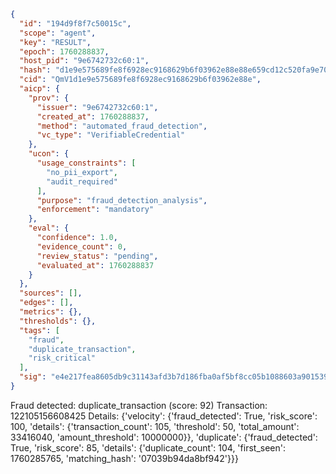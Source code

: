 ```json
{
  "id": "194d9f8f7c50015c",
  "scope": "agent",
  "key": "RESULT",
  "epoch": 1760288837,
  "host_pid": "9e6742732c60:1",
  "hash": "d1e9e575689fe8f6928ec9168629b6f03962e88e88e659cd12c520fa9e708a4c",
  "cid": "QmV1d1e9e575689fe8f6928ec9168629b6f03962e88e",
  "aicp": {
    "prov": {
      "issuer": "9e6742732c60:1",
      "created_at": 1760288837,
      "method": "automated_fraud_detection",
      "vc_type": "VerifiableCredential"
    },
    "ucon": {
      "usage_constraints": [
        "no_pii_export",
        "audit_required"
      ],
      "purpose": "fraud_detection_analysis",
      "enforcement": "mandatory"
    },
    "eval": {
      "confidence": 1.0,
      "evidence_count": 0,
      "review_status": "pending",
      "evaluated_at": 1760288837
    }
  },
  "sources": [],
  "edges": [],
  "metrics": {},
  "thresholds": {},
  "tags": [
    "fraud",
    "duplicate_transaction",
    "risk_critical"
  ],
  "sig": "e4e217fea8605db9c31143afd3b7d186fba0af5bf8cc05b1088603a901539121"
}
```

Fraud detected: duplicate_transaction (score: 92)
Transaction: 122105156608425
Details: {'velocity': {'fraud_detected': True, 'risk_score': 100, 'details': {'transaction_count': 105, 'threshold': 50, 'total_amount': 33416040, 'amount_threshold': 10000000}}, 'duplicate': {'fraud_detected': True, 'risk_score': 85, 'details': {'duplicate_count': 104, 'first_seen': 1760285765, 'matching_hash': '07039b94da8bf942'}}}